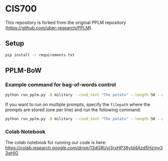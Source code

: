 # CIS700

This repository is forked from the original PPLM repository (https://github.com/uber-research/PPLM). 

## Setup

```bash
pip install -r requirements.txt
```

## PPLM-BoW 

### Example command for bag-of-words control

```bash
python run_pplm.py -B military --cond_text "The potato" --length 50 --gamma 1.5 --num_iterations 3 --num_samples 10 --stepsize 0.03 --window_length 5 --kl_scale 0.01 --gm_scale 0.99 --colorama --sample --bow_type 1
```
If you want to run on multiple prompts, specify the ```filepath``` where the prompts are stored (one per line) and run the following command:

```bash
python run_pplm.py -B military --cond_text "The potato" --length 50 --gamma 1.5 --num_iterations 3 --num_samples 10 --stepsize 0.03 --window_length 5 --kl_scale 0.01 --gm_scale 0.99 --colorama --sample --bow_type 1 --multiple_prompts --prompts_file filepath
```

### Colab Notebook

The colab notebook for running our code is here: https://colab.research.google.com/drive/13dGRUyj3rxHP38yId4Azd5Hzmy33qHIG